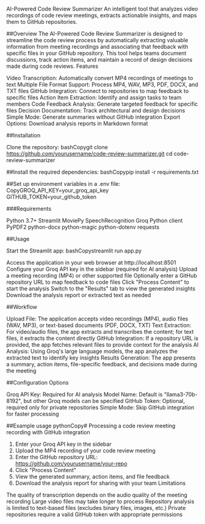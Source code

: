 AI-Powered Code Review Summarizer
An intelligent tool that analyzes video recordings of code review meetings, extracts actionable insights, and maps them to GitHub repositories.

##Overview
The AI-Powered Code Review Summarizer is designed to streamline the code review process by automatically extracting valuable information from meeting recordings and associating that feedback with specific files in your GitHub repository. This tool helps teams document discussions, track action items, and maintain a record of design decisions made during code reviews.
Features

Video Transcription: Automatically convert MP4 recordings of meetings to text
Multiple File Format Support: Process MP4, WAV, MP3, PDF, DOCX, and TXT files
GitHub Integration: Connect to repositories to map feedback to specific files
Action Item Extraction: Identify and assign tasks to team members
Code Feedback Analysis: Generate targeted feedback for specific files
Decision Documentation: Track architectural and design decisions
Simple Mode: Generate summaries without GitHub integration
Export Options: Download analysis reports in Markdown format

##Installation

Clone the repository:
bashCopygit clone https://github.com/yourusername/code-review-summarizer.git
cd code-review-summarizer

##Install the required dependencies:
bashCopypip install -r requirements.txt

##Set up environment variables in a .env file:
CopyGROQ_API_KEY=your_groq_api_key
GITHUB_TOKEN=your_github_token


###Requirements

Python 3.7+
Streamlit
MoviePy
SpeechRecognition
Groq Python client
PyPDF2
python-docx
python-magic
python-dotenv
requests

##Usage

Start the Streamlit app:
bashCopystreamlit run app.py

Access the application in your web browser at http://localhost:8501
Configure your Groq API key in the sidebar (required for AI analysis)
Upload a meeting recording (MP4) or other supported file
Optionally enter a GitHub repository URL to map feedback to code files
Click "Process Content" to start the analysis
Switch to the "Results" tab to view the generated insights
Download the analysis report or extracted text as needed

##Workflow

Upload File: The application accepts video recordings (MP4), audio files (WAV, MP3), or text-based documents (PDF, DOCX, TXT)
Text Extraction: For video/audio files, the app extracts and transcribes the content; for text files, it extracts the content directly
GitHub Integration: If a repository URL is provided, the app fetches relevant files to provide context for the analysis
AI Analysis: Using Groq's large language models, the app analyzes the extracted text to identify key insights
Results Generation: The app presents a summary, action items, file-specific feedback, and decisions made during the meeting

##Configuration Options

Groq API Key: Required for AI analysis
Model Name: Default is "llama3-70b-8192", but other Groq models can be specified
GitHub Token: Optional, required only for private repositories
Simple Mode: Skip GitHub integration for faster processing

##Example usage
pythonCopy# Processing a code review meeting recording with GitHub integration
1. Enter your Groq API key in the sidebar
2. Upload the MP4 recording of your code review meeting
3. Enter the GitHub repository URL: https://github.com/yourusername/your-repo
4. Click "Process Content"
5. View the generated summary, action items, and file feedback
6. Download the analysis report for sharing with your team
Limitations

The quality of transcription depends on the audio quality of the meeting recording
Large video files may take longer to process
Repository analysis is limited to text-based files (excludes binary files, images, etc.)
Private repositories require a valid GitHub token with appropriate permissions
